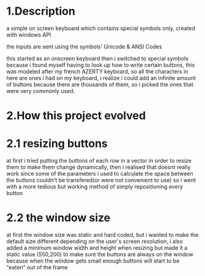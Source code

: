 # 1.Description

a simple on screen keyboard which contains special symbols only, created with windows API

the inputs are sent using the symbols' Unicode & ANSI Codes

this started as an onscreen keyboard then i switched to special symbols because i found myself having to look up how to write certain buttons, this was modeled after my french AZERTY keyboard, so all the characters in here are ones i had on my keyboard, i realize i could add an infinite amount of buttons because there are thousands of them, so i picked the ones that were very commonly used.

# 2.How this project evolved

# 2.1 resizing buttons
at first i tried putting the buttons of each row in a vector in order to resize them to make them change dynamically, then i realised that doesnt really work since some of the parameters i used to calculate the space between the buttons couldn't be transfered(or were not convenient to use) so i went with a more tedious but working method of simply repositioning every button

# 2.2 the window size

at first the window size was static and hard coded, but i wanted to make the default size different depending on the user's screen resolution, i also added a minimum window width and height when resizing but made it a static value (550,200) to make sure the buttons are always on the window because when the window gets small enough buttons will start to be "eaten" out of the frame